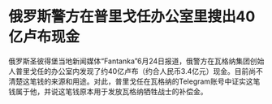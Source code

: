 

# 俄罗斯警方在普里戈任办公室里搜出40亿卢布现金

俄罗斯圣彼得堡当地新闻媒体“Fantanka”6月24日报道，俄警方在瓦格纳集团创始人普里戈任的办公室内发现了约40亿卢布（约合人民币3.4亿元）现金。目前尚不清楚这笔钱的来源和用途。对此，普里戈任在瓦格纳的Telegram账号中证实这笔钱属于他，并说这笔钱原本用于发放瓦格纳牺牲战士的补偿金。

